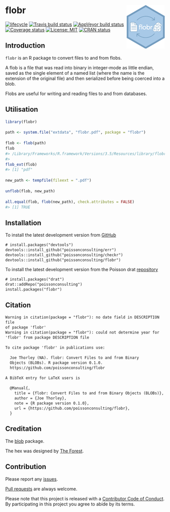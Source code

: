 
<!-- README.md is generated from README.Rmd. Please edit that file -->

# flobr <img src="man/figures/logo.png" align="right" />

[![lifecycle](https://img.shields.io/badge/lifecycle-maturing-blue.svg)](https://www.tidyverse.org/lifecycle/#maturing)
[![Travis build
status](https://travis-ci.org/poissonconsulting/flobr.svg?branch=master)](https://travis-ci.org/poissonconsulting/flobr)
[![AppVeyor build
status](https://ci.appveyor.com/api/projects/status/github/poissonconsulting/flobr?branch=master&svg=true)](https://ci.appveyor.com/project/poissonconsulting/flobr)
[![Coverage
status](https://codecov.io/gh/poissonconsulting/flobr/branch/master/graph/badge.svg)](https://codecov.io/github/poissonconsulting/flobr?branch=master)
[![License:
MIT](https://img.shields.io/badge/License-MIT-green.svg)](https://opensource.org/licenses/MIT)
[![CRAN
status](https://www.r-pkg.org/badges/version/flobr)](https://cran.r-project.org/package=flobr)

## Introduction

`flobr` is an R package to convert files to and from flobs.

A flob is a file that was read into binary in integer-mode as little
endian, saved as the single element of a named list (where the name is
the extension of the original file) and then serialized before being
coerced into a blob.

Flobs are useful for writing and reading files to and from databases.

## Utilisation

``` r
library(flobr)

path <- system.file("extdata", "flobr.pdf", package = "flobr")

flob <- flob(path)
flob
#> /Library/Frameworks/R.framework/Versions/3.5/Resources/library/flobr/extdata/flobr.pdf 
#>                                                                        blob[133.84 kB]
flob_ext(flob)
#> [1] "pdf"

new_path <- tempfile(fileext = ".pdf")

unflob(flob, new_path)

all.equal(flob, flob(new_path), check.attributes = FALSE)
#> [1] TRUE
```

## Installation

To install the latest development version from
[GitHub](https://github.com/poissonconsulting/flobr)

    # install.packages("devtools")
    devtools::install_github("poissonconsulting/err")
    devtools::install_github("poissonconsulting/checkr")
    devtools::install_github("poissonconsulting/flobr")

To install the latest development version from the Poisson drat
[repository](https://github.com/poissonconsulting/drat)

    # install.packages("drat")
    drat::addRepo("poissonconsulting")
    install.packages("flobr")

## Citation

    Warning in citation(package = "flobr"): no date field in DESCRIPTION file
    of package 'flobr'
    Warning in citation(package = "flobr"): could not determine year for
    'flobr' from package DESCRIPTION file
    
    To cite package 'flobr' in publications use:
    
      Joe Thorley (NA). flobr: Convert Files to and from Binary
      Objects (BLOBs). R package version 0.1.0.
      https://github.com/poissonconsulting/flobr
    
    A BibTeX entry for LaTeX users is
    
      @Manual{,
        title = {flobr: Convert Files to and from Binary Objects (BLOBs)},
        author = {Joe Thorley},
        note = {R package version 0.1.0},
        url = {https://github.com/poissonconsulting/flobr},
      }

## Creditation

The [blob](https://github.com/tidyverse/blob) package.

The hex was designed by [The Forest](http://www.theforest.ca).

## Contribution

Please report any
[issues](https://github.com/poissonconsulting/flobr/issues).

[Pull requests](https://github.com/poissonconsulting/flobr/pulls) are
always welcome.

Please note that this project is released with a [Contributor Code of
Conduct](CONDUCT.md). By participating in this project you agree to
abide by its terms.
